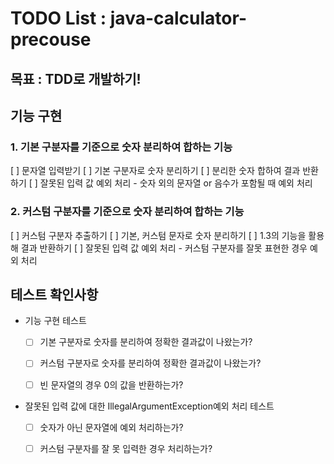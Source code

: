 # TODO List : java-calculator-precouse

## 목표 : TDD로 개발하기!

## 기능 구현

### 1. 기본 구분자를 기준으로 숫자 분리하여 합하는 기능

[ ] 문자열 입력받기
[ ] 기본 구분자로 숫자 분리하기
[ ] 분리한 숫자 합하여 결과 반환하기
[ ] 잘못된 입력 값 예외 처리 - 숫자 외의 문자열 or 음수가 포함될 때 예외 처리

### 2. 커스텀 구분자를 기준으로 숫자 분리하여 합하는 기능

[ ] 커스텀 구분자 추출하기
[ ] 기본, 커스텀 문자로 숫자 분리하기
[ ] 1.3의 기능을 활용해 결과 반환하기
[ ] 잘못된 입력 값 예외 처리 - 커스텀 구분자를 잘못 표현한 경우 예외 처리

## 테스트 확인사항

- 기능 구현 테스트
    - [ ] 기본 구분자로 숫자를 분리하여 정확한 결과값이 나왔는가?
    - [ ] 커스텀 구분자로 숫자를 분리하여 정확한 결과값이 나왔는가?
    - [ ] 빈 문자열의 경우 0의 값을 반환하는가?


- 잘못된 입력 값에 대한 IllegalArgumentException예외 처리 테스트
    - [ ] 숫자가 아닌 문자열에 예외 처리하는가?
    - [ ] 커스텀 구분자를 잘 못 입력한 경우 처리하는가?

